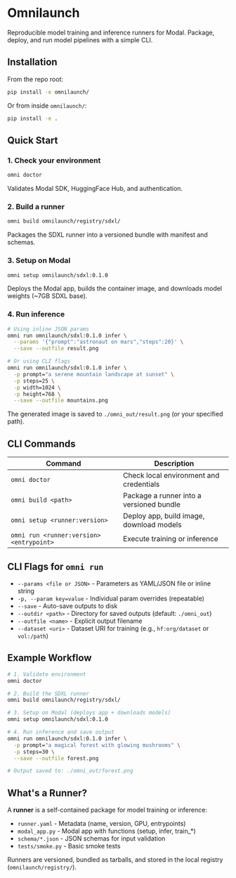 # Omnilaunch

Reproducible model training and inference runners for Modal. Package, deploy, and run model pipelines with a simple CLI.

## Installation

From the repo root:
```bash
pip install -e omnilaunch/
```

Or from inside `omnilaunch/`:
```bash
pip install -e .
```

## Quick Start

### 1. Check your environment
```bash
omni doctor
```
Validates Modal SDK, HuggingFace Hub, and authentication.

### 2. Build a runner
```bash
omni build omnilaunch/registry/sdxl/
```
Packages the SDXL runner into a versioned bundle with manifest and schemas.

### 3. Setup on Modal
```bash
omni setup omnilaunch/sdxl:0.1.0
```
Deploys the Modal app, builds the container image, and downloads model weights (~7GB SDXL base).

### 4. Run inference
```bash
# Using inline JSON params
omni run omnilaunch/sdxl:0.1.0 infer \
  --params '{"prompt":"astronaut on mars","steps":20}' \
  --save --outfile result.png

# Or using CLI flags
omni run omnilaunch/sdxl:0.1.0 infer \
  -p prompt="a serene mountain landscape at sunset" \
  -p steps=25 \
  -p width=1024 \
  -p height=768 \
  --save --outfile mountains.png
```

The generated image is saved to `./omni_out/result.png` (or your specified path).

## CLI Commands

| Command | Description |
|---------|-------------|
| `omni doctor` | Check local environment and credentials |
| `omni build <path>` | Package a runner into a versioned bundle |
| `omni setup <runner:version>` | Deploy app, build image, download models |
| `omni run <runner:version> <entrypoint>` | Execute training or inference |

## CLI Flags for `omni run`

- `--params <file or JSON>` - Parameters as YAML/JSON file or inline string
- `-p, --param key=value` - Individual param overrides (repeatable)
- `--save` - Auto-save outputs to disk
- `--outdir <path>` - Directory for saved outputs (default: `./omni_out`)
- `--outfile <name>` - Explicit output filename
- `--dataset <uri>` - Dataset URI for training (e.g., `hf:org/dataset` or `vol:/path`)

## Example Workflow

```bash
# 1. Validate environment
omni doctor

# 2. Build the SDXL runner
omni build omnilaunch/registry/sdxl/

# 3. Setup on Modal (deploys app + downloads models)
omni setup omnilaunch/sdxl:0.1.0

# 4. Run inference and save output
omni run omnilaunch/sdxl:0.1.0 infer \
  -p prompt="a magical forest with glowing mushrooms" \
  -p steps=30 \
  --save --outfile forest.png

# Output saved to: ./omni_out/forest.png
```

## What's a Runner?

A **runner** is a self-contained package for model training or inference:
- `runner.yaml` - Metadata (name, version, GPU, entrypoints)
- `modal_app.py` - Modal app with functions (setup, infer, train_*)
- `schema/*.json` - JSON schemas for input validation
- `tests/smoke.py` - Basic smoke tests

Runners are versioned, bundled as tarballs, and stored in the local registry (`omnilaunch/registry/`).


